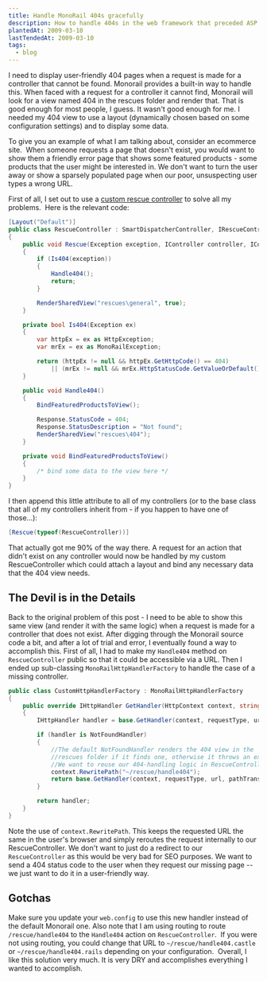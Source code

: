 ```yaml
---
title: Handle MonoRail 404s gracefully
description: How to handle 404s in the web framework that preceded ASP.NET MVC.
plantedAt: 2009-03-10
lastTendedAt: 2009-03-10
tags:
  - blog
---
```

I need to display user-friendly 404 pages when a request is made for a controller that cannot be found. Monorail provides a built-in way to handle this. When faced with a request for a controller it cannot find, Monorail will look for a view named 404 in the rescues folder and render that. That is good enough for most people, I guess. It wasn't good enough for me. I needed my 404 view to use a layout (dynamically chosen based on some configuration settings) and to display some data.

To give you an example of what I am talking about, consider an ecommerce site.  When someone requests a page that doesn't exist, you would want to show them a friendly error page that shows some featured products - some products that the user might be interested in. We don't want to turn the user away or show a sparsely populated page when our poor, unsuspecting user types a wrong URL.

First of all, I set out to use a [custom rescue controller](http://justinram.wordpress.com/2009/01/09/monorail-custom-rescue-controller-irescuecontroller/) to solve all my problems.  Here is the relevant code:

```csharp
[Layout("Default")]
public class RescueController : SmartDispatcherController, IRescueController
{
    public void Rescue(Exception exception, IController controller, IControllerContext controllerContext)
    {
        if (Is404(exception))
        {
            Handle404();
            return;
        }

        RenderSharedView("rescues\general", true);
    }

    private bool Is404(Exception ex)
    {
        var httpEx = ex as HttpException;
        var mrEx = ex as MonoRailException;

        return (httpEx != null && httpEx.GetHttpCode() == 404)
            || (mrEx != null && mrEx.HttpStatusCode.GetValueOrDefault() == 404);
    }

    public void Handle404()
    {
        BindFeaturedProductsToView();

        Response.StatusCode = 404;
        Response.StatusDescription = "Not found";
        RenderSharedView("rescues\404");
    }

    private void BindFeaturedProductsToView()
    {
        /* bind some data to the view here */
    }
}
```

I then append this little attribute to all of my controllers (or to the base class that all of my controllers inherit from - if you happen to have one of those…):

```csharp
[Rescue(typeof(RescueController))]
```

That actually got me 90% of the way there. A request for an action that didn't exist on any controller would now be handled by my custom RescueController which could attach a layout and bind any necessary data that the 404 view needs.

## The Devil is in the Details
Back to the original problem of this post - I need to be able to show this same view (and render it with the same logic) when a request is made for a controller that does not exist. After digging through the Monorail source code a bit, and after a lot of trial and error, I eventually found a way to accomplish this. First of all, I had to make my `Handle404` method on `RescueController` public so that it could be accessible via a URL. Then I ended up sub-classing `MonoRailHttpHandlerFactory` to handle the case of a missing controller.

```csharp
public class CustomHttpHandlerFactory : MonoRailHttpHandlerFactory
{
    public override IHttpHandler GetHandler(HttpContext context, string requestType, string url, string pathTranslated)
    {
        IHttpHandler handler = base.GetHandler(context, requestType, url, pathTranslated);

        if (handler is NotFoundHandler)
        {
            //The default NotFoundHandler renders the 404 view in the
            //rescues folder if it finds one, otherwise it throws an exception.
            //We want to reuse our 404-handling logic in RescueController.
            context.RewritePath("~/rescue/handle404");
            return base.GetHandler(context, requestType, url, pathTranslated);
        }

        return handler;
    }
}
```

Note the use of `context.RewritePath`. This keeps the requested URL the same in the user's browser and simply reroutes the request internally to our RescueController. We don't want to just do a redirect to our `RescueController` as this would be very bad for SEO purposes. We want to send a 404 status code to the user when they request our missing page -- we just want to do it in a user-friendly way.

## Gotchas
Make sure you update your `web.config` to use this new handler instead of the default Monorail one. Also note that I am using routing to route `/rescue/handle404` to the `Handle404` action on `RescueController`.  If you were not using routing, you could change that URL to `~/rescue/handle404.castle` or `~/rescue/handle404.rails` depending on your configuration.  Overall, I like this solution very much. It is very DRY and accomplishes everything I wanted to accomplish.
